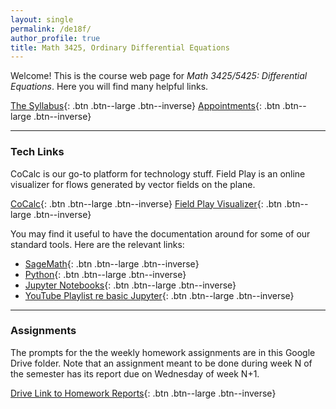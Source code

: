 ```yaml
---
layout: single
permalink: /de18f/
author_profile: true
title: Math 3425, Ordinary Differential Equations
---
```


Welcome! This is the course web page for _Math 3425/5425: Differential Equations_. Here
you will find many helpful links.

[The Syllabus](https://drive.google.com/file/d/0B2t6ivhRzD_Fb0FtSVRoTV9DWUk/view?usp=sharing){: .btn .btn--large .btn--inverse}
[Appointments](https://theronhitchman.youcanbook.me/){: .btn .btn--large .btn--inverse}

---

### Tech Links

CoCalc is our go-to platform for technology stuff. Field Play is an online visualizer for flows generated by vector fields on the plane.

[CoCalc](https://cocalc.com){: .btn .btn--large .btn--inverse}
[Field Play Visualizer](https://anvaka.github.io/fieldplay/){: .btn .btn--large .btn--inverse}

You may find it useful to have the documentation around for some of our standard tools. Here are the relevant links:

 * [SageMath](http://www.sagemath.org){: .btn .btn--large .btn--inverse}
 * [Python](https://www.python.org){: .btn .btn--large .btn--inverse}
 * [Jupyter Notebooks](http://jupyter.org){: .btn .btn--large .btn--inverse}
 * [YouTube Playlist re basic Jupyter](https://www.youtube.com/playlist?list=PLgk-DPb1NKujl90bn8fgNUNiYiTRW6ETL){: .btn .btn--large .btn--inverse}

----

###  Assignments

The prompts for the the weekly homework assignments are in this Google Drive folder. Note that an assignment meant to be done during week N of the semester has its report due on Wednesday of week N+1.

[Drive Link to Homework Reports](https://drive.google.com/drive/folders/1dntUBa4uBqrcY9THweOiHTYHmAZOXNjB?usp=sharing){: .btn .btn--large .btn--inverse}
